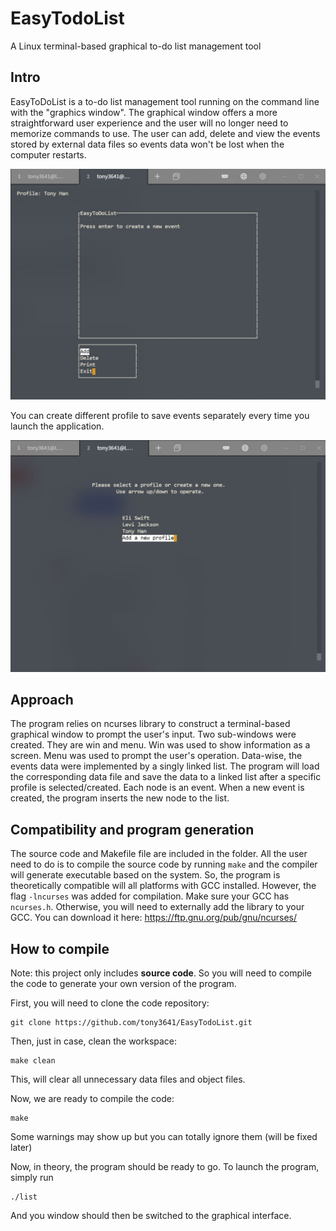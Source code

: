 # EasyTodoList

A Linux terminal-based graphical to-do list management tool

## Intro

EasyToDoList is a to-do list management tool running on the command line with the "graphics window". The graphical window offers a more straightforward user experience and the user will no longer need to memorize commands to use. The user can add, delete and view the events stored by external data files so events data won't be lost 
when the computer restarts.

![Main Menu](menu.JPG)



You can create different profile to save events separately every time you launch the application.

![Profile Selection](profile.JPG)



## Approach

The program relies on ncurses library to construct a terminal-based graphical window to prompt the user's input. Two sub-windows were created. They are win and menu. Win was used to show information as a screen. Menu was used to prompt the user's operation. Data-wise, the events data were implemented by a singly linked list. The program will load the corresponding data file and save the data to a linked list after a specific profile is selected/created. Each node is an event. When a new event is created, the program inserts the new node to the list.



## Compatibility and program generation

The source code and Makefile file are included in the folder. All the user need to do is to compile the source code by running ```make``` and the compiler will generate executable based on the system. So, the program is theoretically compatible will all platforms with GCC installed. However, the flag ```-lncurses``` was added for compilation. Make sure your GCC has ```ncurses.h```. Otherwise, you will need to externally add the library to your GCC. You can download it here: https://ftp.gnu.org/pub/gnu/ncurses/



## How to compile

Note: this project only includes **source code**. So you will need to compile the code to generate your own version of the program.

First, you will need to clone the code repository:

```
git clone https://github.com/tony3641/EasyTodoList.git
```

Then, just in case, clean the workspace:

```
make clean
```

This, will clear all unnecessary data files and object files.

Now, we are ready to compile the code:

```
make
```

Some warnings may show up but you can totally ignore them (will be fixed later)

Now, in theory, the program should be ready to go. To launch the program, simply run

```
./list
```

And you window should then be switched to the graphical interface.